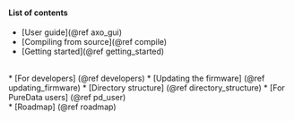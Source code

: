 #### List of contents

* [User guide](@ref axo_gui)
* [Compiling from source](@ref compile)
* [Getting started](@ref getting_started)
</br>
* [For developers] (@ref developers)
* [Updating the firmware] (@ref updating_firmware)
* [Directory structure] (@ref directory_structure)
* [For PureData users] (@ref pd_user)
</br>
* [Roadmap] (@ref roadmap)
